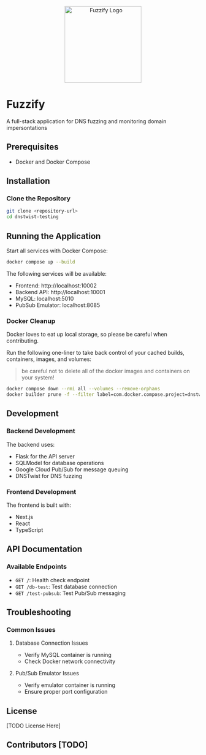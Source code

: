 
<!-- Start of Selection -->
<p align="center">
  <img src="Fluffify_logo.png" alt="Fuzzify Logo" width="200">
</p>
<!-- End of Selection -->

<!-- add shield icos -->

# Fuzzify

A full-stack application for DNS fuzzing and monitoring domain impersontations

## Prerequisites

- Docker and Docker Compose

## Installation

### Clone the Repository

```bash
git clone <repository-url>
cd dnstwist-testing
```

## Running the Application

Start all services with Docker Compose:

```bash
docker compose up --build
```

The following services will be available:
- Frontend: http://localhost:10002
- Backend API: http://localhost:10001
- MySQL: localhost:5010
- PubSub Emulator: localhost:8085

### Docker Cleanup

Docker loves to eat up local storage, so please be careful when contributing.

Run the following one-liner to take back control of your cached builds, containers, images, and volumes:

> be careful not to delete all of the docker images and containers on your system!

```bash
docker compose down --rmi all --volumes --remove-orphans
docker builder prune -f --filter label=com.docker.compose.project=dnstwist-testing
```

## Development

### Backend Development

The backend uses:
- Flask for the API server
- SQLModel for database operations
- Google Cloud Pub/Sub for message queuing
- DNSTwist for DNS fuzzing

### Frontend Development

The frontend is built with:
- Next.js
- React
- TypeScript

## API Documentation

### Available Endpoints

- `GET /`: Health check endpoint
- `GET /db-test`: Test database connection
- `GET /test-pubsub`: Test Pub/Sub messaging

## Troubleshooting

### Common Issues

1. Database Connection Issues
   - Verify MySQL container is running
   - Check Docker network connectivity

2. Pub/Sub Emulator Issues
   - Verify emulator container is running
   - Ensure proper port configuration

## License

[TODO License Here]

## Contributors [TODO]



